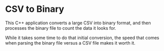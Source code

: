 # CSV to Binary
This C++ application converts a large CSV into binary format, and then processes the binary file to count the data it looks for.

While it takes some time to do that initial conversion, the speed that comes when parsing the binary file versus a CSV file makes it worth it.
